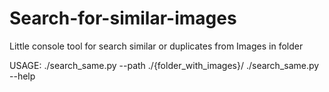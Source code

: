 # Search-for-similar-images
Little console tool for search similar or duplicates from Images in folder

USAGE: ./search_same.py --path ./{folder_with_images}/
       ./search_same.py --help
